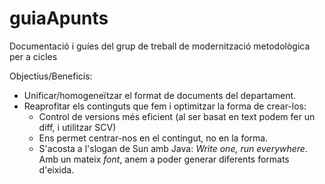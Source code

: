 # guiaApunts
Documentació i guíes del grup de treball de modernització metodològica per a cicles


Objectius/Beneficis:

* Unificar/homogeneïtzar el format de documents del departament.
* Reaprofitar els continguts que fem i optimitzar la forma de crear-los:
    * Control de versions més eficient (al ser basat en text podem fer un diff, i utilitzar SCV)
    * Ens permet centrar-nos en el contingut, no en la forma.
    * S'acosta a l'slogan de Sun amb Java: *Write one, run everywhere*. Amb un mateix *font*, anem a poder generar diferents formats d'eixida.
    